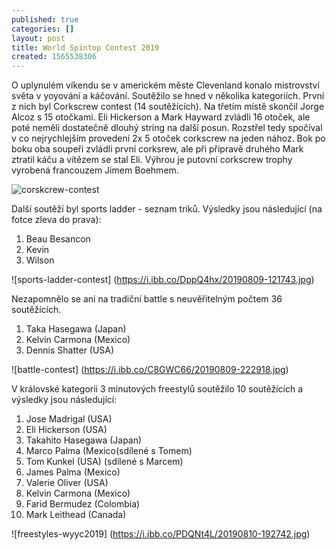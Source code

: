 ```yaml
---
published: true
categories: []
layout: post
title: World Spintop Contest 2019
created: 1565538306
---
```

O uplynulém víkendu se v americkém měste Clevenland konalo mistrovství světa v yoyování a káčování.
Soutěžilo se hned v několika kategoriích. První z nich byl Corkscrew contest (14 soutěžících).
Na třetím místě skončil Jorge Alcoz s 15 otočkami. Eli Hickerson a Mark Hayward zvládli 16 otoček, ale poté neměli dostatečně
dlouhý string na další posun. Rozstřel tedy spočíval v co nejrychlejším provedení 2x 5 otoček corkscrew na jeden nához.
Bok po boku oba soupeři zvládli první corksrew, ale při přípravě druhého Mark ztratil káču a vítězem se stal Eli.
Výhrou je putovní corkscrew trophy vyrobená francouzem Jimem Boehmem.

![corskcrew-contest](https://i.ibb.co/hFv88W2/20190808-210231.jpg)

Další soutěží byl sports ladder - seznam triků. Výsledky jsou následující (na fotce zleva do prava):

1. Beau Besancon
2. Kevin
3. Wilson

![sports-ladder-contest] (https://i.ibb.co/DppQ4hx/20190809-121743.jpg)

Nezapomnělo se ani na tradiční battle s neuvěřitelným počtem 36 soutěžících.

1. Taka Hasegawa (Japan)
2. Kelvin Carmona (Mexico)
3. Dennis Shatter (USA)

![battle-contest] (https://i.ibb.co/C8GWC66/20190809-222918.jpg)

V královské kategorii 3 minutových freestylů soutěžilo 10 soutěžících a výsledky jsou následující:
1. Jose Madrigal (USA)
2. Eli Hickerson (USA)
3. Takahito Hasegawa (Japan)
4. Marco Palma (Mexico(sdílené s Tomem)
4. Tom Kunkel (USA) (sdílené s Marcem)
6. James Palma (Mexico)
7. Valerie Oliver (USA)
8. Kelvin Carmona (Mexico)
9. Farid Bermudez (Colombia)
10. Mark Leithead (Canada)

![freestyles-wyyc2019] (https://i.ibb.co/PDQNt4L/20190810-192742.jpg)
